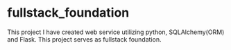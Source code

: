 # fullstack_foundation

This project I have created web service utilizing python, SQLAlchemy(ORM) and Flask.
This project serves as fullstack foundation.

